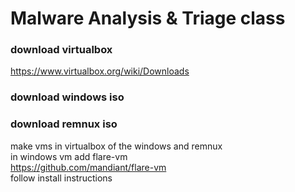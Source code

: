 # Malware Analysis & Triage class

### download virtualbox
https://www.virtualbox.org/wiki/Downloads
### download windows iso
### download remnux iso

make vms in virtualbox of the windows and remnux
<br/>
in windows vm add flare-vm
<br/>
https://github.com/mandiant/flare-vm
<br/>
follow install instructions
